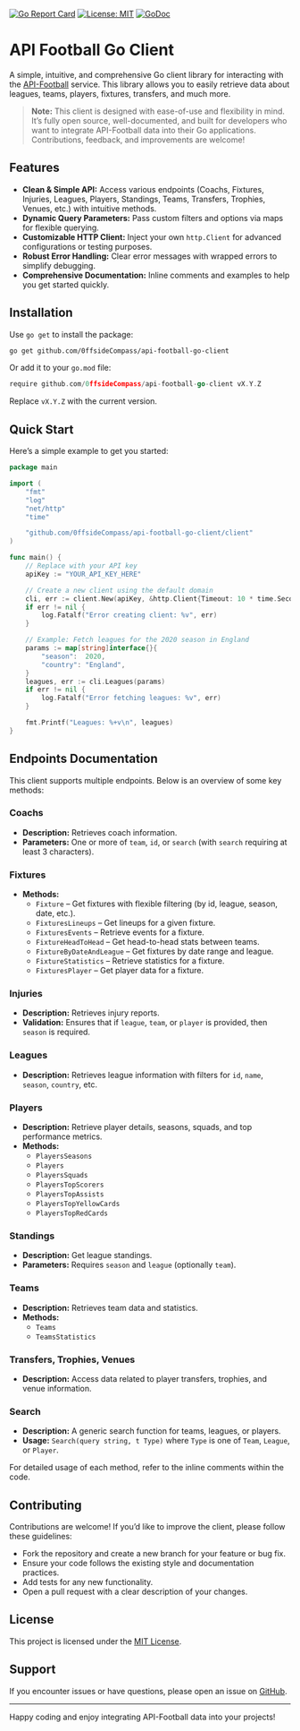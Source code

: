 [![Go Report Card](https://goreportcard.com/badge/github.com/0ffsideCompass/api-football-go-client)](https://goreportcard.com/report/0ffsideCompass/api-football-go-client)
[![License: MIT](https://img.shields.io/badge/License-MIT-blue.svg)](https://opensource.org/licenses/MIT)
[![GoDoc](https://pkg.go.dev/badge/github.com/0ffsideCompass/api-football-go-client.svg)](https://pkg.go.dev/github.com/0ffsideCompass/api-football-go-client)

# API Football Go Client

A simple, intuitive, and comprehensive Go client library for interacting with the [API-Football](https://www.api-football.com/) service. This library allows you to easily retrieve data about leagues, teams, players, fixtures, transfers, and much more.

> **Note:** This client is designed with ease-of-use and flexibility in mind. It’s fully open source, well-documented, and built for developers who want to integrate API-Football data into their Go applications. Contributions, feedback, and improvements are welcome!

## Features

- **Clean & Simple API:** Access various endpoints (Coachs, Fixtures, Injuries, Leagues, Players, Standings, Teams, Transfers, Trophies, Venues, etc.) with intuitive methods.
- **Dynamic Query Parameters:** Pass custom filters and options via maps for flexible querying.
- **Customizable HTTP Client:** Inject your own `http.Client` for advanced configurations or testing purposes.
- **Robust Error Handling:** Clear error messages with wrapped errors to simplify debugging.
- **Comprehensive Documentation:** Inline comments and examples to help you get started quickly.

## Installation

Use `go get` to install the package:

```bash
go get github.com/0ffsideCompass/api-football-go-client
```

Or add it to your `go.mod` file:

```go
require github.com/0ffsideCompass/api-football-go-client vX.Y.Z
```

Replace `vX.Y.Z` with the current version.

## Quick Start

Here’s a simple example to get you started:

```go
package main

import (
    "fmt"
    "log"
    "net/http"
    "time"

    "github.com/0ffsideCompass/api-football-go-client/client"
)

func main() {
    // Replace with your API key
    apiKey := "YOUR_API_KEY_HERE"

    // Create a new client using the default domain
    cli, err := client.New(apiKey, &http.Client{Timeout: 10 * time.Second})
    if err != nil {
        log.Fatalf("Error creating client: %v", err)
    }

    // Example: Fetch leagues for the 2020 season in England
    params := map[string]interface{}{
        "season":  2020,
        "country": "England",
    }
    leagues, err := cli.Leagues(params)
    if err != nil {
        log.Fatalf("Error fetching leagues: %v", err)
    }

    fmt.Printf("Leagues: %+v\n", leagues)
}
```

## Endpoints Documentation

This client supports multiple endpoints. Below is an overview of some key methods:

### Coachs
- **Description:** Retrieves coach information.
- **Parameters:** One or more of `team`, `id`, or `search` (with `search` requiring at least 3 characters).

### Fixtures
- **Methods:** 
  - `Fixture` – Get fixtures with flexible filtering (by id, league, season, date, etc.).
  - `FixturesLineups` – Get lineups for a given fixture.
  - `FixturesEvents` – Retrieve events for a fixture.
  - `FixtureHeadToHead` – Get head-to-head stats between teams.
  - `FixtureByDateAndLeague` – Get fixtures by date range and league.
  - `FixtureStatistics` – Retrieve statistics for a fixture.
  - `FixturesPlayer` – Get player data for a fixture.

### Injuries
- **Description:** Retrieves injury reports.
- **Validation:** Ensures that if `league`, `team`, or `player` is provided, then `season` is required.

### Leagues
- **Description:** Retrieves league information with filters for `id`, `name`, `season`, `country`, etc.

### Players
- **Description:** Retrieve player details, seasons, squads, and top performance metrics.
- **Methods:** 
  - `PlayersSeasons`
  - `Players`
  - `PlayersSquads`
  - `PlayersTopScorers`
  - `PlayersTopAssists`
  - `PlayersTopYellowCards`
  - `PlayersTopRedCards`

### Standings
- **Description:** Get league standings.
- **Parameters:** Requires `season` and `league` (optionally `team`).

### Teams
- **Description:** Retrieves team data and statistics.
- **Methods:**
  - `Teams`
  - `TeamsStatistics`

### Transfers, Trophies, Venues
- **Description:** Access data related to player transfers, trophies, and venue information.

### Search
- **Description:** A generic search function for teams, leagues, or players.
- **Usage:** `Search(query string, t Type)` where `Type` is one of `Team`, `League`, or `Player`.

For detailed usage of each method, refer to the inline comments within the code.

## Contributing

Contributions are welcome! If you’d like to improve the client, please follow these guidelines:

- Fork the repository and create a new branch for your feature or bug fix.
- Ensure your code follows the existing style and documentation practices.
- Add tests for any new functionality.
- Open a pull request with a clear description of your changes.

## License

This project is licensed under the [MIT License](LICENSE).

## Support

If you encounter issues or have questions, please open an issue on [GitHub](https://github.com/0ffsideCompass/api-football-go-client/issues).

---

Happy coding and enjoy integrating API-Football data into your projects!